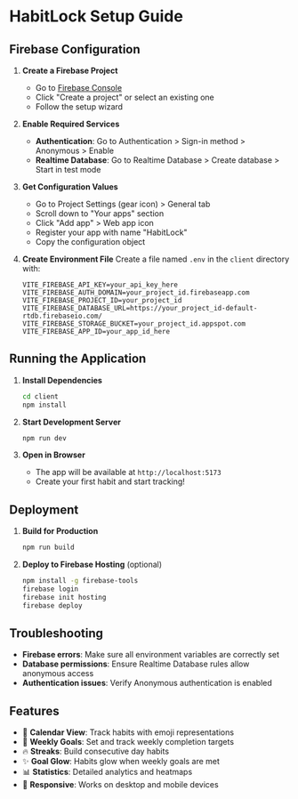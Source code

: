 # HabitLock Setup Guide

## Firebase Configuration

1. **Create a Firebase Project**
   - Go to [Firebase Console](https://console.firebase.google.com/)
   - Click "Create a project" or select an existing one
   - Follow the setup wizard

2. **Enable Required Services**
   - **Authentication**: Go to Authentication > Sign-in method > Anonymous > Enable
   - **Realtime Database**: Go to Realtime Database > Create database > Start in test mode

3. **Get Configuration Values**
   - Go to Project Settings (gear icon) > General tab
   - Scroll down to "Your apps" section
   - Click "Add app" > Web app icon
   - Register your app with name "HabitLock"
   - Copy the configuration object

4. **Create Environment File**
   Create a file named `.env` in the `client` directory with:
   ```env
   VITE_FIREBASE_API_KEY=your_api_key_here
   VITE_FIREBASE_AUTH_DOMAIN=your_project_id.firebaseapp.com
   VITE_FIREBASE_PROJECT_ID=your_project_id
   VITE_FIREBASE_DATABASE_URL=https://your_project_id-default-rtdb.firebaseio.com/
   VITE_FIREBASE_STORAGE_BUCKET=your_project_id.appspot.com
   VITE_FIREBASE_APP_ID=your_app_id_here
   ```

## Running the Application

1. **Install Dependencies**
   ```bash
   cd client
   npm install
   ```

2. **Start Development Server**
   ```bash
   npm run dev
   ```

3. **Open in Browser**
   - The app will be available at `http://localhost:5173`
   - Create your first habit and start tracking!

## Deployment

1. **Build for Production**
   ```bash
   npm run build
   ```

2. **Deploy to Firebase Hosting** (optional)
   ```bash
   npm install -g firebase-tools
   firebase login
   firebase init hosting
   firebase deploy
   ```

## Troubleshooting

- **Firebase errors**: Make sure all environment variables are correctly set
- **Database permissions**: Ensure Realtime Database rules allow anonymous access
- **Authentication issues**: Verify Anonymous authentication is enabled

## Features

- 📅 **Calendar View**: Track habits with emoji representations
- 🎯 **Weekly Goals**: Set and track weekly completion targets
- 🔥 **Streaks**: Build consecutive day habits
- ✨ **Goal Glow**: Habits glow when weekly goals are met
- 📊 **Statistics**: Detailed analytics and heatmaps
- 📱 **Responsive**: Works on desktop and mobile devices 